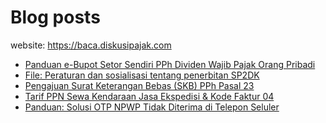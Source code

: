# Blog posts

website: https://baca.diskusipajak.com

<!-- BLOG-POST-LIST:START -->
- [Panduan e-Bupot Setor Sendiri PPh Dividen Wajib Pajak Orang Pribadi](https://baca.diskusipajak.com/panduan-e-bupot-setor-sendiri-pph-dividen-wajib-pajak-orang-pribadi/)
- [File: Peraturan dan sosialisasi tentang penerbitan SP2DK](https://baca.diskusipajak.com/file-peraturan-dan-sosialisasi-tentang-penerbitan-sp2dk/)
- [Pengajuan Surat Keterangan Bebas &lpar;SKB&rpar; PPh Pasal 23](https://baca.diskusipajak.com/pengajuan-surat-keterangan-bebas-skb-pph-pasal-23/)
- [Tarif PPN Sewa Kendaraan Jasa Ekspedisi &amp; Kode Faktur 04](https://baca.diskusipajak.com/tarif-ppn-sewa-kendaraan-jasa-ekspedisi-kode-faktur-04/)
- [Panduan: Solusi OTP NPWP Tidak Diterima di Telepon Seluler](https://baca.diskusipajak.com/panduan-solusi-otp-npwp-tidak-diterima-di-telepon-seluler/)
<!-- BLOG-POST-LIST:END -->

<!--
**kelaspajak/kelaspajak** is a ✨ _special_ ✨ repository because its `README.md` (this file) appears on your GitHub profile.

Here are some ideas to get you started:

- 🔭 I’m currently working on ...
- 🌱 I’m currently learning ...
- 👯 I’m looking to collaborate on ...
- 🤔 I’m looking for help with ...
- 💬 Ask me about ...
- 📫 How to reach me: ...
- 😄 Pronouns: ...
- ⚡ Fun fact: ...
-->
